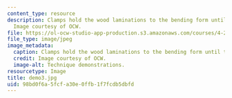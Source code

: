 ```yaml
---
content_type: resource
description: Clamps hold the wood laminations to the bending form until they dry.
  Image courtesy of OCW.
file: https://ol-ocw-studio-app-production.s3.amazonaws.com/courses/4-296-furniture-making-spring-2005/98bd0f6a5fcfa30e0ffb1f7fcdb5dbfd_demo3.jpg
file_type: image/jpeg
image_metadata:
  caption: Clamps hold the wood laminations to the bending form until they dry.
  credit: Image courtesy of OCW.
  image-alt: Technique demonstrations.
resourcetype: Image
title: demo3.jpg
uid: 98bd0f6a-5fcf-a30e-0ffb-1f7fcdb5dbfd
---
```

